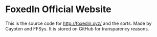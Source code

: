 # FoxedIn Official Website

This is the source code for http://foxedin.xyz/ and the sorts. Made by Cayoten and FFSys. It is stored on GitHub for transparency reasons.
